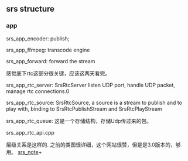 ## srs structure
### app
srs_app_encoder: publish;

srs_app_ffmpeg: transcode engine

srs_app_forward: forward the stream

感觉底下rtc这部分很关键，应该这两天看完。

srs_app_rtc_server: SrsRtcServer listen UDP port, handle UDP packet, manage rtc connections.0

srs_app_rtc_source: SrsRtcSource, a source is a stream to publish and to play with, binding to SrsRtcPublishStream and SrsRtcPlayStream

srs_app_rtc_queue: 这是一个存储结构，存储Udp传过来的包。

srs_app_rtc_api.cpp

层级关系是这样的.
之前的类图很详细，这个网站很赞，但是是3.0版本的，够用。
[srs_note](https://github.com/xialixin/srs_code_note/blob/master/doc/srs_note.md)+
